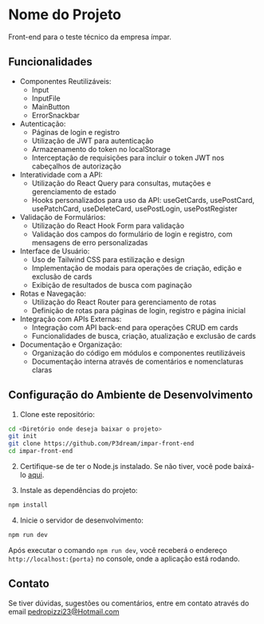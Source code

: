 # Nome do Projeto

Front-end para o teste técnico da empresa ímpar.

## Funcionalidades

- Componentes Reutilizáveis:
  - Input
  - InputFile
  - MainButton
  - ErrorSnackbar
- Autenticação:
  - Páginas de login e registro
  - Utilização de JWT para autenticação
  - Armazenamento do token no localStorage
  - Interceptação de requisições para incluir o token JWT nos cabeçalhos de autorização
- Interatividade com a API:
  - Utilização do React Query para consultas, mutações e gerenciamento de estado
  - Hooks personalizados para uso da API: useGetCards, usePostCard, usePatchCard, useDeleteCard, usePostLogin, usePostRegister
- Validação de Formulários:
  - Utilização do React Hook Form para validação
  - Validação dos campos do formulário de login e registro, com mensagens de erro personalizadas
- Interface de Usuário:
  - Uso de Tailwind CSS para estilização e design
  - Implementação de modais para operações de criação, edição e exclusão de cards
  - Exibição de resultados de busca com paginação
- Rotas e Navegação:
  - Utilização do React Router para gerenciamento de rotas
  - Definição de rotas para páginas de login, registro e página inicial
- Integração com APIs Externas:
  - Integração com API back-end para operações CRUD em cards
  - Funcionalidades de busca, criação, atualização e exclusão de cards
- Documentação e Organização:
  - Organização do código em módulos e componentes reutilizáveis
  - Documentação interna através de comentários e nomenclaturas claras

## Configuração do Ambiente de Desenvolvimento

1. Clone este repositório:

```bash
cd <Diretório onde deseja baixar o projeto>
git init
git clone https://github.com/P3dream/impar-front-end
cd impar-front-end
```

2. Certifique-se de ter o Node.js instalado. Se não tiver, você pode baixá-lo [aqui](https://nodejs.org/).

3. Instale as dependências do projeto:

```bash
npm install
```
4. Inicie o servidor de desenvolvimento:

```bash
npm run dev
```

Após executar o comando `npm run dev`, você receberá o endereço `http://localhost:{porta}` no console, onde a aplicação está rodando.

## Contato

Se tiver dúvidas, sugestões ou comentários, entre em contato através do email pedropizzi23@Hotmail.com